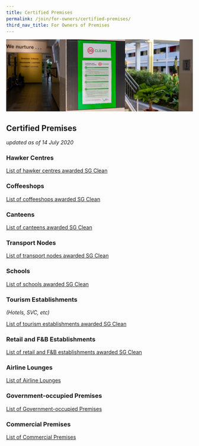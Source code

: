 ```yaml
---
title: Certified Premises
permalink: /join/for-owners/certified-premises/
third_nav_title: For Owners of Premises
---
```


![SG Clean certified school](/images/school-banner.jpg)

## Certified Premises

_updated as of 14 July 2020_

### Hawker Centres
[List of hawker centres awarded SG Clean](/join/list-hawkers.pdf)

### Coffeeshops
[List of coffeeshops awarded SG Clean](/join/list-coffeeshops.pdf)

### Canteens
[List of canteens awarded SG Clean](/join/list-canteens.pdf)

### Transport Nodes
[List of transport nodes awarded SG Clean](/join/list-transport.pdf)

### Schools
[List of schools awarded SG Clean](/join/list-schools.pdf)

### Tourism Establishments
_(Hotels, SVC, etc)_

[List of tourism establishments awarded SG Clean](/join/list-stb.pdf)

### Retail and F&B Establishments
[List of retail and F&B establishments awarded SG Clean](/join/list-retail.pdf)

### Airline Lounges
[List of Airline Lounges](/join/list-airline-lounges.pdf)

### Government-occupied Premises
[List of Government-occupied Premises](/join/list-government.pdf)

### Commercial Premises
[List of Commercial Premises](/join/list-commercial.pdf)

